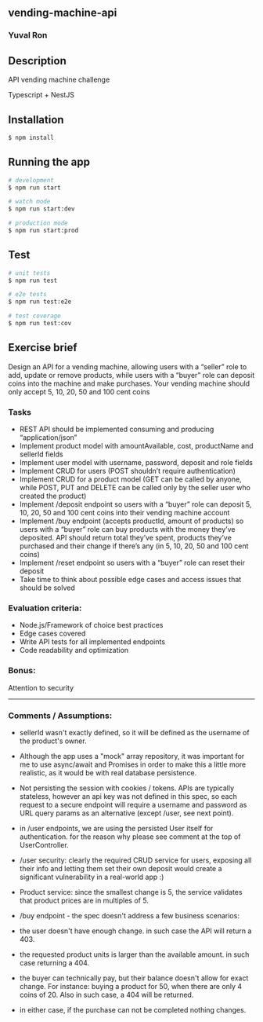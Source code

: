 <h2>vending-machine-api</h2>

<h3>Yuval Ron</h3>


## Description

API vending machine challenge

Typescript + NestJS


## Installation

```bash
$ npm install
```

## Running the app

```bash
# development
$ npm run start

# watch mode
$ npm run start:dev

# production mode
$ npm run start:prod
```

## Test

```bash
# unit tests
$ npm run test

# e2e tests
$ npm run test:e2e

# test coverage
$ npm run test:cov
```


## Exercise brief
Design an API for a vending machine, allowing users with a “seller” role to add, update or remove products, while users with a “buyer” role can deposit coins into the machine and make purchases. Your vending machine should only accept 5, 10, 20, 50 and 100 cent coins

### Tasks

- REST API should be implemented consuming and producing “application/json”
- Implement product model with amountAvailable, cost, productName and sellerId fields
- Implement user model with username, password, deposit and role fields
- Implement CRUD for users (POST shouldn’t require authentication)
- Implement CRUD for a product model (GET can be called by anyone, while POST, PUT and DELETE can be called only by the seller user who created the product)
- Implement /deposit endpoint so users with a “buyer” role can deposit 5, 10, 20, 50 and 100 cent coins into their vending machine account
- Implement /buy endpoint (accepts productId, amount of products) so users with a “buyer” role can buy products with the money they’ve deposited. API should return total they’ve spent, products they’ve purchased and their change if there’s any (in 5, 10, 20, 50 and 100 cent coins)
- Implement /reset endpoint so users with a “buyer” role can reset their deposit
- Take time to think about possible edge cases and access issues that should be solved

### Evaluation criteria:

- Node.js/Framework of choice best practices
- Edge cases covered
- Write API tests for all implemented endpoints
- Code readability and optimization

### Bonus:

Attention to security

-----

### Comments / Assumptions:


- sellerId wasn't exactly defined, so it will be defined as the username of the product's owner.

- Although the app uses a "mock" array repository, it was important for me to use async/await and Promises in order to make this a little more realistic, as it would be with real database persistence.

- Not persisting the session with cookies / tokens. APIs are typically stateless, however an api key was not defined in this spec, so each request to a secure endpoint will require a username and password as URL query params as an alternative (except /user, see next point).

- in /user endpoints, we are using the persisted User itself for authentication. for the reason why please see comment at the top of UserController.

- /user security: clearly the required CRUD service for users, exposing all their info and letting them set their own deposit would create a significant vulnerability in a real-world app :)

- Product service: since the smallest change is 5, the service validates that product prices are in multiples of 5.

- /buy endpoint - the spec doesn't address a few business scenarios:
- the user doesn't have enough change. in such case the API will return a 403.
- the requested product units is larger than the available amount. in such case returning a 404.
- the buyer can technically pay, but their balance doesn't allow for exact change. For instance: buying a product for 50, when there are only 4 coins of 20. Also in such case, a 404 will be returned.
- in either case, if the purchase can not be completed nothing changes.


